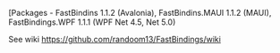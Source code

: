 [Packages - FastBindins 1.1.2 (Avalonia),  FastBindins.MAUI 1.1.2 (MAUI), FastBindings.WPF 1.1.1 (WPF Net 4.5, Net 5.0)

See wiki https://github.com/randoom13/FastBindings/wiki
